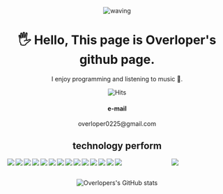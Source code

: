 <div align="center">
  
![waving](https://capsule-render.vercel.app/api?type=waving&height=180&text=Welcome!&fontAlign=80&fontAlignY=40&color=gradient&customColorList=0,2,2,5,30)
<div align="center">
<h1>🖐️ Hello, This page is Overloper's github page.</h1>
I enjoy programming and listening to music 🎵. 
  <br>

![Hits](https://hits.seeyoufarm.com/api/count/incr/badge.svg?url=https%3A%2F%2Fgithub.com%2Fkimseonghyoek%2Fhitcounter&count_bg=%235F7C61&title_bg=%235E5656&icon=&icon_color=%23E7E7E7&title=HITS&edge_flat=false)

<h4>e-mail</h4>
overloper0225@gmail.com

<br>
<h2>technology perform</h2>  

<img align="left" src="https://img.shields.io/badge/HTML5-E34F26?style=flat-square&logo=HTML5&logoColor=white"/> 
<img align="left" src="https://img.shields.io/badge/SASS-CD679A?style=flat-square&logo=SASS&logoColor=white"/>
<img align="left" src="https://img.shields.io/badge/REACT-03A9F4?style=flat-square&logo=REACT&logoColor=white"/>
<img align="left" src="https://img.shields.io/badge/EXPRESS-4A9542?style=flat-square&logo=EXPRESS&logoColor=white"/>
<img align="left" src="https://img.shields.io/badge/JavaScript-F7DF1E?style=flat-square&logo=JavaScript&logoColor=white"/>
<img align="left"  src="https://img.shields.io/badge/jQuery-0769AD?style=flat-square&logo=jQuery&logoColor=white"/>
<img align="left" src="https://img.shields.io/badge/Python-0273b7?style=flat-square&logo=Python&logoColor=white"/>  
<img align="left" src="https://img.shields.io/badge/MariaDB-003545?style=flat-square&logo=MariaDB&logoColor=white"/>
<img align="left" src="https://img.shields.io/badge/RDS-FF9800?style=flat-square&logo=AMAZON-AWS&logoColor=white"/>
<img align="left" src="https://img.shields.io/badge/EC2-FF9800?style=flat-square&logo=AMAZON-EC2&logoColor=white"/>
<img align="left" src="https://img.shields.io/badge/Android-3edb86?style=flat-square&logo=Android&logoColor=white"/>
<img align="left" src="https://img.shields.io/badge/FastAPI-1b9c8f?style=flat-square&logo=FastAPI&logoColor=white"/>
<img align="left" src="https://img.shields.io/badge/Kotlin-ec3434?style=flat-square&logo=kotlin&logoColor=white"/>
<img align="left" src="https://img.shields.io/badge/TAILWINDCSS-0F172A?style=flat-square&logo=TAILWINDCSS&logoColor=white"> 
<img align-"left" src="https://img.shields.io/badge/Java-ec3434?style=flat-square&logo=Java&logoColor=white"/>
<br>
<br>

![Overlopers's GitHub stats](https://github-readme-stats.vercel.app/api?username=kimseonghyoek&show_icons=true)
